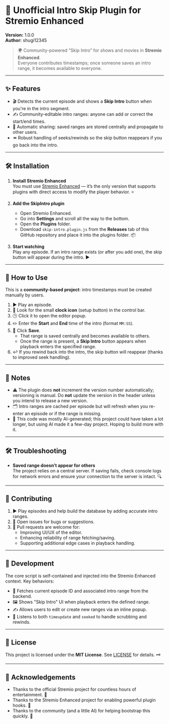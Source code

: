 # 🚀 Unofficial Intro Skip Plugin for Stremio Enhanced

**Version:** 1.0.0  
**Author:** shugi12345  

> 🌍 Community-powered “Skip Intro” for shows and movies in **Stremio Enhanced**.  
> Everyone contributes timestamps; once someone saves an intro range, it becomes available to everyone.

---

## ✨ Features

- 🎬 Detects the current episode and shows a **Skip Intro** button when you're in the intro segment.  
- ✍️ Community-editable intro ranges: anyone can add or correct the start/end times.  
- 🔄 Automatic sharing: saved ranges are stored centrally and propagate to other users.  
- ⏪ Robust handling of seeks/rewinds so the skip button reappears if you go back into the intro.

---

## 🛠️ Installation

1. **Install Stremio Enhanced**  
   You must use [Stremio Enhanced](https://github.com/REVENGE977/stremio-enhanced) — it’s the only version that supports plugins with direct access to modify the player behavior. ⭐

2. **Add the SkipIntro plugin**  
   - Open Stremio Enhanced.  
   - Go into **Settings** and scroll all the way to the bottom.  
   - Open the **Plugins** folder.  
   - Download `skip-intro.plugin.js` from the **Releases** tab of this GitHub repository and place it into the plugins folder. 📦

3. **Start watching**  
   Play any episode. If an intro range exists (or after you add one), the skip button will appear during the intro. ▶️

---

## 🧠 How to Use

This is a **community-based project**: intro timestamps must be created manually by users.

1. ▶️ Play an episode.  
2. 👀 Look for the small **clock icon** (setup button) in the control bar.  
3. 🕒 Click it to open the editor popup.  
4. ✏️ Enter the **Start** and **End** time of the intro (format `MM:SS`).  
5. 💾 Click **Save**.  
   - That range is saved centrally and becomes available to others.  
   - Once the range is present, a **Skip Intro** button appears when playback enters the specified range.  
6. ↩️ If you rewind back into the intro, the skip button will reappear (thanks to improved seek handling).

---

## 📝 Notes

- ⚠️ The plugin does **not** increment the version number automatically; versioning is manual. Do **not** update the version in the header unless you intend to release a new version.  
- 🗂️ Intro ranges are cached per episode but will refresh when you re-enter an episode or if the range is missing.  
- 🤖 This code was mostly AI-generated; this project could have taken a lot longer, but using AI made it a few-day project. Hoping to build more with it.

---

## 🛠️ Troubleshooting

- **Saved range doesn’t appear for others**  
  The project relies on a central server. If saving fails, check console logs for network errors and ensure your connection to the server is intact. 🔍

---

## 🤝 Contributing

1. ▶️ Play episodes and help build the database by adding accurate intro ranges.  
2. 🐛 Open issues for bugs or suggestions.  
3. 🔧 Pull requests are welcome for:  
   - Improving UI/UX of the editor.  
   - Enhancing reliability of range fetching/saving.  
   - Supporting additional edge cases in playback handling.

---

## 🧪 Development

The core script is self-contained and injected into the Stremio Enhanced context. Key behaviors:  
- 🔎 Fetches current episode ID and associated intro range from the backend.  
- 🖼️ Shows "Skip Intro" UI when playback enters the defined range.  
- ✍️ Allows users to edit or create new ranges via an inline popup.  
- 🔁 Listens to both `timeupdate` and `seeked` to handle scrubbing and rewinds.

---

## 📜 License

This project is licensed under the **MIT License**. See [LICENSE](./LICENSE) for details. 🗝️

---

## 🙏 Acknowledgements

- Thanks to the official Stremio project for countless hours of entertainment. 🍿  
- Thanks to the Stremio Enhanced project for enabling powerful plugin hooks. 🧩  
- Thanks to the community (and a little AI) for helping bootstrap this quickly. 🚀
